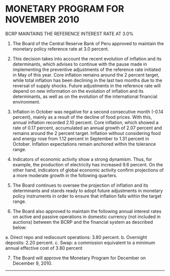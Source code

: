 # MONETARY PROGRAM FOR NOVEMBER 2010
 BCRP MAINTAINS THE REFERENCE INTEREST RATE AT 3.0%

1. The Board of the Central Reserve Bank of Peru approved to maintain the monetary
policy reference rate at 3.0 percent.

2. This decision takes into account the recent evolution of inflation and its determinants,
which advises to continue with the pause made in implementing the preventive
adjustments of the reference rate initiated in May of this year. Core inflation remains
around the 2 percent target, while total inflation has been declining in the last two months
due to the reversal of supply shocks. Future adjustments in the reference rate will
depend on new information on the evolution of inflation and its determinants, as well as
on the evolution of the international financial environment.

3. Inflation in October was negative for a second consecutive month (-0.14 percent), mainly
as a result of the decline of food prices. With this, annual inflation recorded 2.10 percent.
Core inflation, which showed a rate of 0.17 percent, accumulated an annual growth of
2.07 percent and remains around the 2 percent target. Inflation without considering food
and energy rose from 1.12 percent in September to 1.31 percent in October. Inflation
expectations remain anchored within the tolerance range.

4. Indicators of economic activity show a strong dynamism. Thus, for example, the
production of electricity has increased 9.6 percent. On the other hand, indicators of
global economic activity confirm projections of a more moderate growth in the following
quarters.

5. The Board continues to oversee the projection of inflation and its determinants and
stands ready to adopt future adjustments in monetary policy instruments in order to
ensure that inflation falls within the target range.

6. The Board also approved to maintain the following annual interest rates on active and
passive operations in domestic currency (not included in auctions) between the BCRP
and the financial system as described below:

a. Direct repo and rediscount operations: 3.80 percent.
b. Overnight deposits: 2.20 percent.
c. Swap: a commission equivalent to a minimum annual effective cost of 3.80
percent

7. The Board will approve the Monetary Program for December on December 9, 2010.


-----

